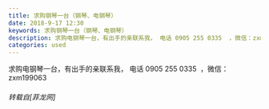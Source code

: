 ```yaml
---
title: 求购钢琴一台（钢琴、电钢琴）
date: 2018-9-17 12:30
keywords: 求购钢琴一台（钢琴、电钢琴）
description: 求购电钢琴一台，有出手的亲联系我， 电话 0905 255 0335  ，微信：zxm199063
categories: used
---
```

<td class="t_f" id="postmessage_1812622">

求购电钢琴一台，有出手的亲联系我， 电话 0905 255 0335  ，微信：zxm199063</td>
###### 转载自[菲龙网]